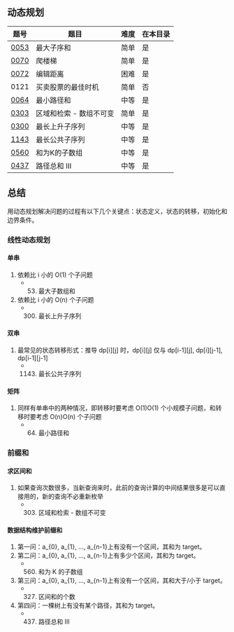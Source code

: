 ## 动态规划
|题号|题目|难度|在本目录|
|----|----|----|----|
|[0053](https://leetcode-cn.com/problems/maximum-subarray/)|最大子序和|简单|是|
|[0070](https://leetcode-cn.com/problems/climbing-stairs/)|爬楼梯|简单|是|
|[0072](https://leetcode-cn.com/problems/edit-distance/)|编辑距离|困难|是|
|0121|买卖股票的最佳时机|简单|否|
|[0064](https://leetcode-cn.com/problems/minimum-path-sum/)|最小路径和|中等|是|
|[0303](https://leetcode-cn.com/problems/range-sum-query-immutable/)|区域和检索 - 数组不可变|简单|是|
|[0300](https://leetcode-cn.com/problems/longest-increasing-subsequence/)|最长上升子序列|中等|是|
|[1143](https://leetcode-cn.com/problems/longest-common-subsequence/)|最长公共子序列|中等|是|
|[0560](https://leetcode-cn.com/problems/subarray-sum-equals-k/)|和为K的子数组|中等|是|
|[0437](https://leetcode-cn.com/problems/path-sum-iii/)|路径总和 III|中等|是|

## 总结
用动态规划解决问题的过程有以下几个关键点：状态定义，状态的转移，初始化和边界条件。

### 线性动态规划

#### 单串
1. 依赖比 i 小的 O(1) 个子问题
    - 53. 最大子数组和
2. 依赖比 i 小的 O(n) 个子问题
    - 300. 最长上升子序列

#### 双串
1. 最常见的状态转移形式：推导 dp[i][j] 时，dp[i][j] 仅与 dp[i-1][j], dp[i][j-1], dp[i-1][j-1]
    - 1143. 最长公共子序列

#### 矩阵
1. 同样有单串中的两种情况，即转移时要考虑 O(1)O(1) 个小规模子问题，和转移时要考虑 O(n)O(n) 个子问题
    - 64. 最小路径和


### 前缀和

#### 求区间和
1. 如果查询次数很多，当新查询来时，此前的查询计算的中间结果很多是可以直接用的，新的查询不必重新枚举
    - 303. 区域和检索 - 数组不可变

#### 数据结构维护前缀和
1. 第一问：a_{0}, a_{1}, ..., a_{n-1}上有没有一个区间，其和为 target。
2. 第二问：a_{0}, a_{1}, ..., a_{n-1}上有多少个区间，其和为 target。
    - 560. 和为 K 的子数组
3. 第三问：a_{0}, a_{1}, ..., a_{n-1}上有没有一个区间，其和大于/小于 target。
    - 327. 区间和的个数
4. 第四问：一棵树上有没有某个路径，其和为 target。
    - 437. 路径总和 III